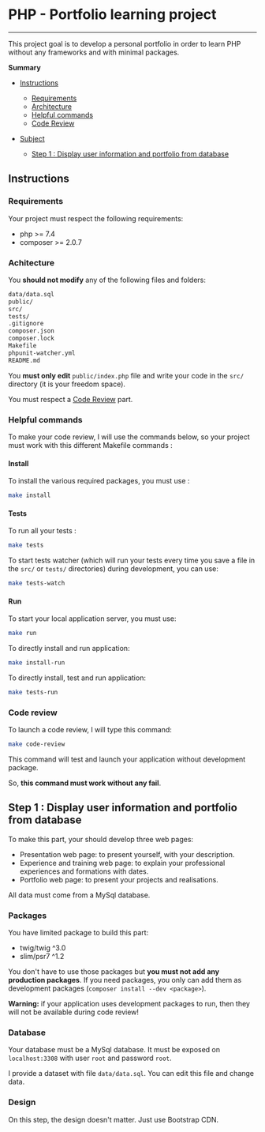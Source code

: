 # PHP - Portfolio learning project

---

This project goal is to develop a personal portfolio in order to learn PHP without any frameworks and with minimal packages.

**Summary**

- [Instructions](#instructions)
    - [Requirements](#requirements)
    - [Architecture](#architecture)
    - [Helpful commands](#commands)
    - [Code Review](#code-review)
    
    
- [Subject](#subject)
    - [Step 1 : Display user information and portfolio from database](#step-1)

## <a name="instructions">Instructions<a/>

### <a name="requirements">Requirements</a>

Your project must respect the following requirements:

- php >= 7.4
- composer >= 2.0.7

### <a name="architecture">Achitecture</a>

You **should not modify** any of the following files and folders:

```bash
data/data.sql
public/
src/
tests/
.gitignore
composer.json
composer.lock
Makefile
phpunit-watcher.yml
README.md
```

You **must only edit** `public/index.php` file and write your code in the `src/` directory (it is your freedom space).

You must respect a [Code Review](#code-review) part.

### <a name="commands">Helpful commands</a>

To make your code review, I will use the commands below, so your project must work with this different Makefile commands :

#### Install

To install the various required packages, you must use :

```bash
make install
```

#### Tests

To run all your tests :

```bash
make tests
```

To start tests watcher (which will run your tests every time you save a file in the `src/` or `tests/` directories) during development, you can use:

```bash
make tests-watch
```

#### Run

To start your local application server, you must use:

```bash
make run
```

To directly install and run application:

```bash
make install-run
```

To directly install, test and run application:

```bash
make tests-run
```

### <a name="code-review">Code review</a>

To launch a code review, I will type this command:

```bash
make code-review
```

This command will test and launch your application without development package.

So, **this command must work without any fail**.

## <a name="step-1">Step 1 : Display user information and portfolio from database</a>

To make this part, your should develop three web pages:

  - Presentation web page: to present yourself, with your description.
  - Experience and training web page: to explain your professional experiences and formations with dates.
  - Portfolio web page: to present your projects and realisations.

All data must come from a MySql database.

### Packages

You have limited package to build this part:

  - twig/twig ^3.0
  - slim/psr7 ^1.2

You don't have to use those packages but **you must not add any production packages**. If you need packages, you only can add them as development packages (`composer install --dev <package>`).

**Warning:** if your application uses development packages to run, then they will not be available during code review!

### Database

Your database must be a MySql database. It must be exposed on `localhost:3308` with user `root` and password `root`.

I provide a dataset with file `data/data.sql`. You can edit this file and change data.

### Design

On this step, the design doesn't matter. Just use Bootstrap CDN.
